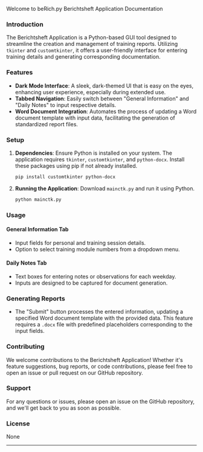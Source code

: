 Welcome to beRich.py 
Berichtsheft Application Documentation


 

### Introduction
The Berichtsheft Application is a Python-based GUI tool designed to streamline the creation and management of training reports. Utilizing `tkinter` and `customtkinter`, it offers a user-friendly interface for entering training details and generating corresponding documentation.

### Features
- **Dark Mode Interface**: A sleek, dark-themed UI that is easy on the eyes, enhancing user experience, especially during extended use.
- **Tabbed Navigation**: Easily switch between "General Information" and "Daily Notes" to input respective details.
- **Word Document Integration**: Automates the process of updating a Word document template with input data, facilitating the generation of standardized report files.

### Setup
1. **Dependencies**: Ensure Python is installed on your system. The application requires `tkinter`, `customtkinter`, and `python-docx`. Install these packages using pip if not already installed.
   ```bash
   pip install customtkinter python-docx
   ```
2. **Running the Application**: Download `mainctk.py` and run it using Python.
   ```bash
   python mainctk.py
   ```

### Usage
#### General Information Tab
- Input fields for personal and training session details.
- Option to select training module numbers from a dropdown menu.

#### Daily Notes Tab
- Text boxes for entering notes or observations for each weekday.
- Inputs are designed to be captured for document generation.

### Generating Reports
- The "Submit" button processes the entered information, updating a specified Word document template with the provided data. This feature requires a `.docx` file with predefined placeholders corresponding to the input fields.

### Contributing
We welcome contributions to the Berichtsheft Application! Whether it's feature suggestions, bug reports, or code contributions, please feel free to open an issue or pull request on our GitHub repository.

### Support
For any questions or issues, please open an issue on the GitHub repository, and we'll get back to you as soon as possible.

### License
None

---

